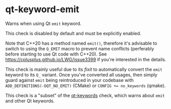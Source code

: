 # qt-keyword-emit

Warns when using Qt `emit` keyword.

This check is disabled by default and must be explicitly enabled.

Note that C++20 has a method named `emit()`, therefore it's advisable to switch to using the `Q_EMIT` macro to prevent name conflicts (perferably before starting to use Qt code with C++20). See https://cplusplus.github.io/LWG/issue3399 if you're interested in the details.

This check is mainly useful due to its _fixit_ to automatically convert the `emit` keyword to its `Q_` variant. Once you've converted all usages, then simply guard against `emit` being reintroduced in your codebase with `ADD_DEFINITIONS(-DQT_NO_EMIT)` (CMake) or `CONFIG += no_keywords` (qmake).

This check is a "subset" of the [qt-keywords](README-qt-keywords.md) check, which warns about `emit` and other Qt keywords.

